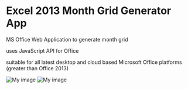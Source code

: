 # Excel 2013 Month Grid Generator App
MS Office Web Application to generate month grid

uses JavaScript API for Office

suitable for all latest desktop and cloud based Microsoft Office platforms (greater than Office 2013)

![My image](https://raw.githubusercontent.com/demoded/Excel2013MonthGridGeneratorApp/2192c2ed2d92eac37724bf2a5ec084a9848221c0/Images/Excell2013WebApp.png)
![My image](https://raw.githubusercontent.com/demoded/Excel2013MonthGridGeneratorApp/master/Images/Excell2013WebApp-grid.png)
